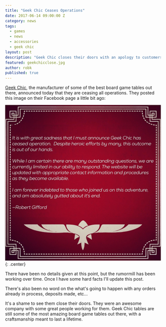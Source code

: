 ```yaml
---
title: "Geek Chic Ceases Operations"
date: 2017-06-14 09:00:00 Z
category: news
tags:
  - games
  - news
  - accessories
  - geek chic
layout: post
description: "Geek Chic closes their doors with an apology to customers."
featured: geekchicclose.jpg                                                    
author: robk
published: true
---
```


[Geek Chic](https://www.geekchichq.com/), the manufacturer of some of the best board game tables out there, announced today that they are ceasing all operations. They posted this image on their Facebook page a little bit ago:

![Geek Chic Apology](/images/geekchic/chic.jpg){: .center}

There have been no details given at this point, but the rumormill has been working over time. Once I have some hard facts I'll update this post.

There's also been no word on the what's going to happen with any orders already in process, deposits made, etc...

It's a shame to see them close their doors. They were an awesome company with some great people working for them. Geek Chic tables are still some of the most amazing board game tables out there, with a craftsmanship meant to last a lifetime.